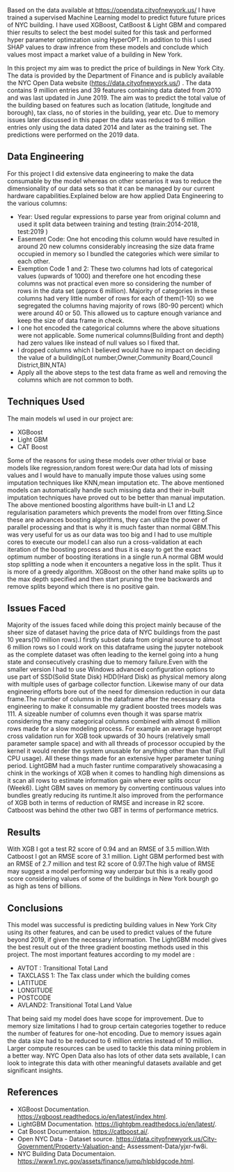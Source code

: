 Based on the data available at https://opendata.cityofnewyork.us/ I have trained a supervised Machine Learning model to predict future 
future prices of NYC building. I have used XGBoost, CatBoost & Light GBM and compared thier results to select the best model suited for this task and performed hyper parameter optimzation using HyperOPT. In addition to this I used SHAP values to draw infrence from these models and conclude which values most impact a market value of a building in New York.

In this project my aim was to predict the price of buildings in New York City. The data is provided by the Department of Finance and is publicly available the NYC Open Data website (https://data.cityofnewyork.us/) . The data contains 9 million entries and 39 features containing data dated from 2010 and was last updated in June 2019. The aim was to predict the total value of the
building based on features such as location (latitude, longitude and borough), tax class, no of stories in the building, year etc. Due to memory issues later discussed in this paper the data was reduced to 6 million entries only using the data dated 2014 and later as the training set. The predictions were performed on the 2019 data. 

## Data Engineering

For this project I did extensive data engineering to make the data consumable by the model whereas on other scenarios it was to reduce the dimensionality of our data sets so that it can be managed by our current hardware capabilities.Explained below are how applied Data Engineering to the various columns:
- Year: Used regular expressions to parse year from original column and used it split data between training and testing (train:2014-2018, test:2019 )
- Easement Code: One hot encoding this column would have resulted in around 20 new columns considerably increasing the size data frame occupied in memory so I bundled the categories which were similar to each other.
- Exemption Code 1 and 2: These two columns had lots of categorical values (upwards of 1000) and therefore one hot encoding these columns was not practical even more so considering the number of rows in the data set (approx 6 million). Majority of categories in these columns had very little number of rows for each of them(1-10) so we segregated the columns having majority of rows (80-90 percent) which were around 40 or 50. This allowed us to capture enough variance and keep the size of data frame in check.
- I one hot encoded the categorical columns where the above situations were not applicable. Some numerical columns(Building front and depth) had zero values like instead of null values so I fixed that.
- I dropped columns which I believed would have no impact on deciding the value of a building(Lot number,Owner,Community Board,Council District,BIN,NTA)
- Apply all the above steps to the test data frame as well and removing the columns which are not common to both.

## Techniques Used

The main models wI used in our project are:
- XGBoost
- Light GBM
- CAT Boost


Some of the reasons for using these models over other trivial or base models like regression,random forest were:Our data had lots of missing values and I would have to manually impute those values using some imputation techniques like KNN,mean imputation etc. The above mentioned models can automatically handle such missing data and their in-built imputation techniques have proved out to be better than manual imputation. The above mentioned boosting algorithms have built-in L1 and L2 regularisation parameters which prevents the model from over fitting.Since these are advances boosting algorithms, they can utilize the power of parallel processing and that is why it is much faster than normal GBM.This was very useful for us as our data was too big and I had to use multiple cores to execute our
model.I can also run a cross-validation at each iteration of the boosting process and thus it is easy to get the exact optimum number of boosting iterations in a single run.A normal GBM would stop splitting a node when it encounters a negative loss in the split. Thus it is more of a greedy algorithm. XGBoost on the other hand make splits up to the max depth specified and then start pruning the tree backwards and remove splits beyond which there is no positive gain.

## Issues Faced
Majority of the issues faced while doing this project mainly because of the sheer size of dataset having the price data of NYC buildings from the past 10 years(10 million rows).I firstly subset data from original source to almost 6 million rows so I could work on this dataframe using the jupyter notebook as the complete dataset was often leading to the kernel going into a hung state and consecutively crashing due to memory failure.Even with the smaller version I had to use Windows advanced configuration options to use part of SSD(Solid State Disk) HDD(Hard Disk) as physical memory along with multiple uses of garbage collector function. Likewise many of our data engineering efforts bore out of the need for dimension reduction in our data frame.The number of columns in the dataframe after the necessary data engineering to make it consumable my gradient boosted trees models was 111. A sizeable number of columns even though it was sparse matrix considering the many categorical columns combined with almost 6 million rows made for a slow modeling process. For example an average hyperopt cross validation run for XGB took upwards of 30 hours (relatively small parameter sample space) and with all threads of processor occupied by the kernel it would render the system unusable for anything other than that (Full CPU usage). All these things made for an extensive hyper parameter tuning period. LightGBM had a much faster runtime comparatively showacasing a chink in the workings of XGB when it comes to handling high dimensions as it scan all rows to estimate information gain where ever splits occur (Week6). Light GBM saves on memory by converting continuous values into bundles greatly reducing its runtime.It also improved from the performance of XGB both in terms of reduction of RMSE and increase in R2 score. Catboost was behind the other two GBT in terms of performance metrics.

## Results
With XGB I got a test R2 score of 0.94 and an RMSE of 3.5 million.With Catboost I got an RMSE score of 3.1 million. Light GBM performed best with an RMSE of 2.7 million and test R2 score of 0.97.The high value of RMSE may suggest a model performing way underpar but this is a really good score considering values of some of the buildings in New York bourgh go as high as tens of billions.

## Conclusions
This model was successful is predicting building values in New York City using its other features, and can be used to predict values of the future beyond 2019, if given the necessary information. The LightGBM model gives the best result out of the three gradient boosting methods used in this project. The most important features according to my model are :
- AVTOT : Transitional Total Land
- TAXCLASS 1: The Tax class under which the building comes
- LATITUDE
- LONGITUDE
- POSTCODE
- AVLAND2: Transitional Total Land Value

That being said my model does have scope for improvement. Due to memory size limitations I had to group certain
categories together to reduce the number of features for one-hot encoding. Due to memory issues again the data size
had to be reduced to 6 million entries instead of 10 million. Larger compute resources can be used to tackle this data
mining problem in a better way. NYC Open Data also has lots of other data sets available, I can look to integrate this data with other meaningful datasets available and get significant insights.

## References
- XGBoost Documentation. https://xgboost.readthedocs.io/en/latest/index.html.
- LightGBM Documentation. https://lightgbm.readthedocs.io/en/latest/.
- Cat Boost Documentaion. https://catboost.ai/.
- Open NYC Data - Dataset source. https://data.cityofnewyork.us/City-Government/Property-Valuation-and-
Assessment-Data/yjxr-fw8i.
- NYC Building Data Documentaion. https://www1.nyc.gov/assets/finance/jump/hlpbldgcode.html.
